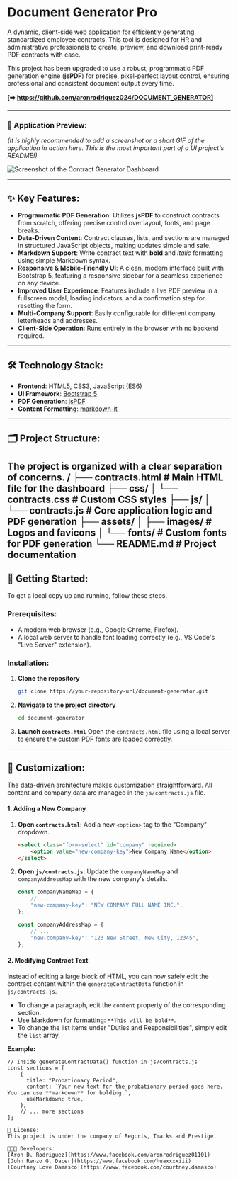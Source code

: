 # Document Generator Pro

A dynamic, client-side web application for efficiently generating standardized employee contracts. This tool is designed for HR and administrative professionals to create, preview, and download print-ready PDF contracts with ease.

This project has been upgraded to use a robust, programmatic PDF generation engine (**jsPDF**) for precise, pixel-perfect layout control, ensuring professional and consistent document output every time.

**[➡️ https://github.com/aronrodriguez024/DOCUMENT_GENERATOR]**

---

### 📸 Application Preview:

*(It is highly recommended to add a screenshot or a short GIF of the application in action here. This is the most important part of a UI project's README!)*

![Screenshot of the Contract Generator Dashboard](./path/to/your/screenshot.png)

---

## ✨ Key Features:

-   **Programmatic PDF Generation**: Utilizes **jsPDF** to construct contracts from scratch, offering precise control over layout, fonts, and page breaks.
-   **Data-Driven Content**: Contract clauses, lists, and sections are managed in structured JavaScript objects, making updates simple and safe.
-   **Markdown Support**: Write contract text with **bold** and *italic* formatting using simple Markdown syntax.
-   **Responsive & Mobile-Friendly UI**: A clean, modern interface built with Bootstrap 5, featuring a responsive sidebar for a seamless experience on any device.
-   **Improved User Experience**: Features include a live PDF preview in a fullscreen modal, loading indicators, and a confirmation step for resetting the form.
-   **Multi-Company Support**: Easily configurable for different company letterheads and addresses.
-   **Client-Side Operation**: Runs entirely in the browser with no backend required.

---

## 🛠️ Technology Stack:

-   **Frontend**: HTML5, CSS3, JavaScript (ES6)
-   **UI Framework**: [Bootstrap 5](https://getbootstrap.com/)
-   **PDF Generation**: [jsPDF](https://github.com/parallax/jsPDF)
-   **Content Formatting**: [markdown-it](https://github.com/markdown-it/markdown-it)

---

## 🗂️ Project Structure:

The project is organized with a clear separation of concerns.
/
├── contracts.html              # Main HTML file for the dashboard
├── css/
│   └── contracts.css           # Custom CSS styles
├── js/
│   └── contracts.js            # Core application logic and PDF generation
├── assets/
│   ├── images/                 # Logos and favicons
│   └── fonts/                  # Custom fonts for PDF generation
└── README.md                   # Project documentation
---

## 🚀 Getting Started:

To get a local copy up and running, follow these steps.

### Prerequisites:

-   A modern web browser (e.g., Google Chrome, Firefox).
-   A local web server to handle font loading correctly (e.g., VS Code's "Live Server" extension).

### Installation:

1.  **Clone the repository**
    ```sh
    git clone https://your-repository-url/document-generator.git
    ```
2.  **Navigate to the project directory**
    ```sh
    cd document-generator
    ```
3.  **Launch `contracts.html`**
    Open the `contracts.html` file using a local server to ensure the custom PDF fonts are loaded correctly.

---

## 🔧 Customization:

The data-driven architecture makes customization straightforward. All content and company data are managed in the `js/contracts.js` file.

#### 1. Adding a New Company

1.  **Open `contracts.html`**: Add a new `<option>` tag to the "Company" dropdown.
    ```html
    <select class="form-select" id="company" required>
        <option value="new-company-key">New Company Name</option>
    </select>
    ```
2.  **Open `js/contracts.js`**: Update the `companyNameMap` and `companyAddressMap` with the new company's details.
    ```javascript
    const companyNameMap = {
        // ...
        "new-company-key": "NEW COMPANY FULL NAME INC.",
    };

    const companyAddressMap = {
        // ...
        "new-company-key": "123 New Street, New City, 12345",
    };
    ```

#### 2. Modifying Contract Text

Instead of editing a large block of HTML, you can now safely edit the contract content within the `generateContractData` function in `js/contracts.js`.

-   To change a paragraph, edit the `content` property of the corresponding section.
-   Use Markdown for formatting: `**This will be bold**`.
-   To change the list items under "Duties and Responsibilities", simply edit the `list` array.

**Example:**
```javascript'''
// Inside generateContractData() function in js/contracts.js
const sections = [
    {
      title: "Probationary Period",
      content: `Your new text for the probationary period goes here. You can use **markdown** for bolding.`,
      useMarkdown: true,
    },
    // ... more sections
];

📄 License:
This project is under the company of Regcris, Tmarks and Prestige.

👨🏻‍💻 Developers:
[Aron D. Rodriguez](https://www.facebook.com/aronrodriguez01101)
[John Renzo G. Dacer](https://www.facebook.com/huaxxxxiii)
[Courtney Love Damasco](https://www.facebook.com/courtney.damasco)